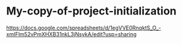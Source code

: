 # My-copy-of-project-initialization
https://docs.google.com/spreadsheets/d/1egVVE0RnqktS_O_-xmIFlm52vPmXHXB31nkL3jNsykA/edit?usp=sharing
